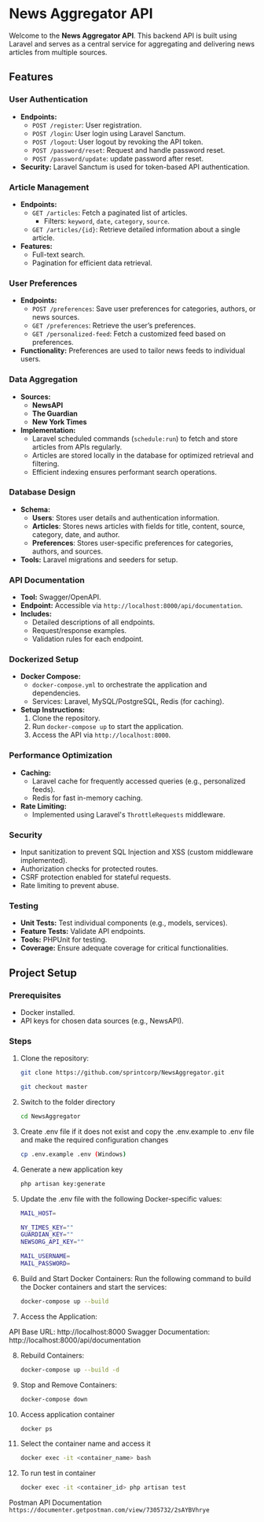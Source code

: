 # News Aggregator API

Welcome to the **News Aggregator API**. This backend API is built using Laravel and serves as a central service for aggregating and delivering news articles from multiple sources.

## Features

### User Authentication
- **Endpoints:**
  - `POST /register`: User registration.
  - `POST /login`: User login using Laravel Sanctum.
  - `POST /logout`: User logout by revoking the API token.
  - `POST /password/reset`: Request and handle password reset.
  - `POST /password/update`: update password after reset.
- **Security:** Laravel Sanctum is used for token-based API authentication.

### Article Management
- **Endpoints:**
  - `GET /articles`: Fetch a paginated list of articles.
    - Filters: `keyword`, `date`, `category`, `source`.
  - `GET /articles/{id}`: Retrieve detailed information about a single article.
- **Features:**
  - Full-text search.
  - Pagination for efficient data retrieval.

### User Preferences
- **Endpoints:**
  - `POST /preferences`: Save user preferences for categories, authors, or news sources.
  - `GET /preferences`: Retrieve the user’s preferences.
  - `GET /personalized-feed`: Fetch a customized feed based on preferences.
- **Functionality:** Preferences are used to tailor news feeds to individual users.

### Data Aggregation
- **Sources:**
  - **NewsAPI**
  - **The Guardian**
  - **New York Times**
- **Implementation:**
  - Laravel scheduled commands (`schedule:run`) to fetch and store articles from APIs regularly.
  - Articles are stored locally in the database for optimized retrieval and filtering.
  - Efficient indexing ensures performant search operations.

### Database Design
- **Schema:**
  - **Users**: Stores user details and authentication information.
  - **Articles**: Stores news articles with fields for title, content, source, category, date, and author.
  - **Preferences**: Stores user-specific preferences for categories, authors, and sources.
- **Tools:** Laravel migrations and seeders for setup.

### API Documentation
- **Tool:** Swagger/OpenAPI.
- **Endpoint:** Accessible via `http://localhost:8000/api/documentation`.
- **Includes:**
  - Detailed descriptions of all endpoints.
  - Request/response examples.
  - Validation rules for each endpoint.

### Dockerized Setup
- **Docker Compose:**
  - `docker-compose.yml` to orchestrate the application and dependencies.
  - Services: Laravel, MySQL/PostgreSQL, Redis (for caching).
- **Setup Instructions:**
  1. Clone the repository.
  2. Run `docker-compose up` to start the application.
  3. Access the API via `http://localhost:8000`.

### Performance Optimization
- **Caching:**
  - Laravel cache for frequently accessed queries (e.g., personalized feeds).
  - Redis for fast in-memory caching.
- **Rate Limiting:**
  - Implemented using Laravel's `ThrottleRequests` middleware.

### Security
- Input sanitization to prevent SQL Injection and XSS (custom middleware implemented).
- Authorization checks for protected routes.
- CSRF protection enabled for stateful requests.
- Rate limiting to prevent abuse.

### Testing
- **Unit Tests:** Test individual components (e.g., models, services).
- **Feature Tests:** Validate API endpoints.
- **Tools:** PHPUnit for testing.
- **Coverage:** Ensure adequate coverage for critical functionalities.

## Project Setup

### Prerequisites
- Docker installed.
- API keys for chosen data sources (e.g., NewsAPI).

### Steps
1. Clone the repository:
   ```bash
   git clone https://github.com/sprintcorp/NewsAggregator.git

   git checkout master
   

2. Switch to the folder directory
    ```bash
    cd NewsAggregator

3. Create .env file if it does not exist and copy the .env.example to .env file and make the required   configuration changes
 
    ```bash
    cp .env.example .env (Windows)

4. Generate a new application key
    ```bash
    php artisan key:generate

 
5. Update the .env file with the following Docker-specific values:
    ```bash
    MAIL_HOST=

    NY_TIMES_KEY=""
    GUARDIAN_KEY=""
    NEWSORG_API_KEY=""

    MAIL_USERNAME=
    MAIL_PASSWORD=

6. Build and Start Docker Containers: Run the following command to build the Docker containers and start the services:

    ```bash
    docker-compose up --build

7. Access the Application:

API Base URL: http://localhost:8000
Swagger Documentation: http://localhost:8000/api/documentation


8. Rebuild Containers:
    ```bash
    docker-compose up --build -d

9. Stop and Remove Containers:
    ```bash
    docker-compose down
   
10. Access application container
    ```bash
    docker ps
    
11. Select the container name and access it  
    ```bash
    docker exec -it <container_name> bash
    
12. To run test in container
    ```bash
    docker exec -it <container_id> php artisan test

Postman API Documentation
```https://documenter.getpostman.com/view/7305732/2sAYBVhrye```

